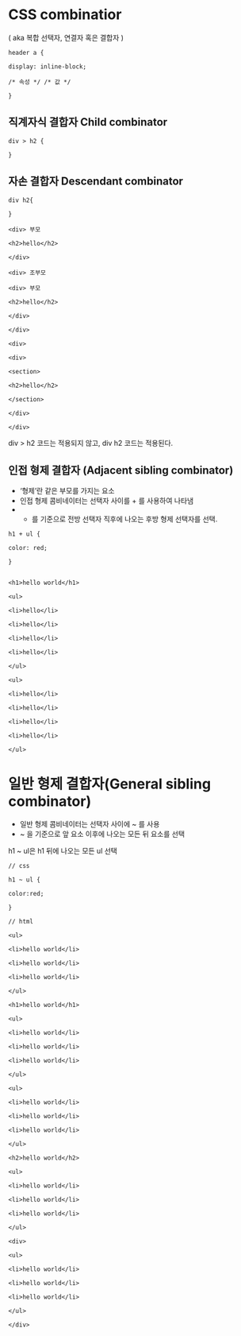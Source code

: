 # CSS combinatior
( aka 복합 선택자, 연결자 혹은 결합자 )

```
header a {

display: inline-block;

/* 속성 */ /* 값 */

}
```

## 직계자식 결합자 Child combinator 
```
div > h2 {

}
```
## 자손 결합자 Descendant combinator
```
div h2{

}
```
```
<div> 부모

<h2>hello</h2>

</div>
```
```
<div> 조부모

<div> 부모

<h2>hello</h2>

</div>

</div>
```

```
<div>

<div>

<section>

<h2>hello</h2>

</section>

</div>

</div>
```
div > h2 코드는 적용되지 않고, div h2 코드는 적용된다.

## 인접 형제 결합자 (Adjacent sibling combinator)
* ‘형제’란 같은 부모를 가지는 요소
* 인접 형제 콤비네이터는 선택자 사이를 + 를 사용하여 나타냄
* + 를 기준으로 전방 선택자 직후에 나오는 후방 형제 선택자를 선택.
```
h1 + ul {

color: red;

}


<h1>hello world</h1>

<ul>

<li>hello</li>

<li>hello</li>

<li>hello</li>

<li>hello</li>

</ul>

<ul>

<li>hello</li>

<li>hello</li>

<li>hello</li>

<li>hello</li>

</ul>
```

# 일반 형제 결합자(General sibling combinator)
* 일반 형제 콤비네이터는 선택자 사이에 ~ 를 사용
* ~ 을 기준으로 앞 요소 이후에 나오는 모든 뒤 요소를 선택

h1 ~ ul은 h1 뒤에 나오는 모든 ul 선택
```
// css

h1 ~ ul {

color:red;

}

// html

<ul>

<li>hello world</li>

<li>hello world</li>

<li>hello world</li>

</ul>

<h1>hello world</h1>

<ul>

<li>hello world</li>

<li>hello world</li>

<li>hello world</li>

</ul>

<ul>

<li>hello world</li>

<li>hello world</li>

<li>hello world</li>

</ul>

<h2>hello world</h2>

<ul>

<li>hello world</li>

<li>hello world</li>

<li>hello world</li>

</ul>

<div>

<ul>

<li>hello world</li>

<li>hello world</li>

<li>hello world</li>

</ul>

</div>

```

